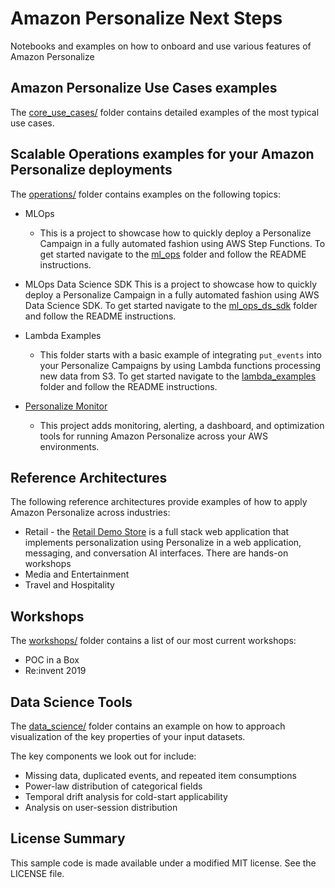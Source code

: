 # Amazon Personalize Next Steps

Notebooks and examples on how to onboard and use various features of Amazon Personalize

## Amazon Personalize Use Cases examples

The [core_use_cases/](core_use_cases/) folder contains detailed examples of the most typical use cases.

## Scalable Operations examples for your Amazon Personalize deployments

The [operations/](operations/) folder contains examples on the following topics:

* MLOps
    - This is a project to showcase how to quickly deploy a Personalize Campaign in a fully automated fashion using AWS Step Functions. To get started navigate to the [ml_ops](operations/ml_ops/) folder and follow the README instructions.

* MLOps Data Science SDK
This is a project to showcase how to quickly deploy a Personalize Campaign in a fully automated fashion using AWS Data Science SDK. To get started navigate to the [ml_ops_ds_sdk](operations/ml_ops_ds_sdk/) folder and follow the README instructions.

* Lambda Examples
    - This folder starts with a basic example of integrating `put_events` into your Personalize Campaigns by using Lambda functions processing new data from S3. To get started navigate to the [lambda_examples](operations/lambda_examples/) folder and follow the README instructions.

* [Personalize Monitor](https://github.com/aws-samples/amazon-personalize-monitor)
    - This project adds monitoring, alerting, a dashboard, and optimization tools for running Amazon Personalize across your AWS environments.

## Reference Architectures

The following reference architectures provide examples of how to apply Amazon Personalize across industries:

* Retail - the [Retail Demo Store](https://github.com/aws-samples/retail-demo-store) is a full stack web application that implements personalization using Personalize in a web application, messaging, and conversation AI interfaces. There are hands-on workshops
* Media and Entertainment
* Travel and Hospitality

## Workshops

The [workshops/](workshops/) folder contains a list of our most current workshops:

* POC in a Box
* Re:invent 2019

## Data Science Tools

The [data_science/](data_science/) folder contains an example on how to approach visualization of the key properties of your input datasets.

The key components we look out for include:
- Missing data, duplicated events, and repeated item consumptions
- Power-law distribution of categorical fields
- Temporal drift analysis for cold-start applicability
- Analysis on user-session distribution

## License Summary

This sample code is made available under a modified MIT license. See the LICENSE file.
